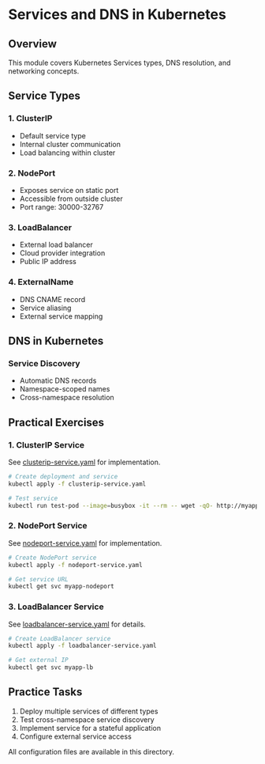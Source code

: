 # Services and DNS in Kubernetes

## Overview
This module covers Kubernetes Services types, DNS resolution, and networking concepts.

## Service Types

### 1. ClusterIP
- Default service type
- Internal cluster communication
- Load balancing within cluster

### 2. NodePort
- Exposes service on static port
- Accessible from outside cluster
- Port range: 30000-32767

### 3. LoadBalancer
- External load balancer
- Cloud provider integration
- Public IP address

### 4. ExternalName
- DNS CNAME record
- Service aliasing
- External service mapping

## DNS in Kubernetes

### Service Discovery
- Automatic DNS records
- Namespace-scoped names
- Cross-namespace resolution

## Practical Exercises

### 1. ClusterIP Service

See [clusterip-service.yaml](clusterip-service.yaml) for implementation.

```bash
# Create deployment and service
kubectl apply -f clusterip-service.yaml

# Test service
kubectl run test-pod --image=busybox -it --rm -- wget -qO- http://myapp-service
```

### 2. NodePort Service

See [nodeport-service.yaml](nodeport-service.yaml) for implementation.

```bash
# Create NodePort service
kubectl apply -f nodeport-service.yaml

# Get service URL
kubectl get svc myapp-nodeport
```

### 3. LoadBalancer Service

See [loadbalancer-service.yaml](loadbalancer-service.yaml) for details.

```bash
# Create LoadBalancer service
kubectl apply -f loadbalancer-service.yaml

# Get external IP
kubectl get svc myapp-lb
```

## Practice Tasks

1. Deploy multiple services of different types
2. Test cross-namespace service discovery
3. Implement service for a stateful application
4. Configure external service access

All configuration files are available in this directory.
